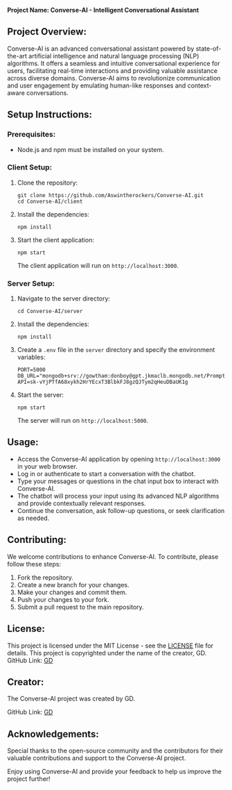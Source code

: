 **Project Name: Converse-AI - Intelligent Conversational Assistant**

## Project Overview:

Converse-AI is an advanced conversational assistant powered by state-of-the-art artificial intelligence and natural language processing (NLP) algorithms. It offers a seamless and intuitive conversational experience for users, facilitating real-time interactions and providing valuable assistance across diverse domains. Converse-AI aims to revolutionize communication and user engagement by emulating human-like responses and context-aware conversations.

## Setup Instructions:

### Prerequisites:

- Node.js and npm must be installed on your system.

### Client Setup:

1. Clone the repository:

   ```
   git clone https://github.com/Aswintherockers/Converse-AI.git
   cd Converse-AI/client
   ```

2. Install the dependencies:

   ```
   npm install
   ```

3. Start the client application:

   ```
   npm start
   ```

   The client application will run on `http://localhost:3000`.

### Server Setup:

1. Navigate to the server directory:

   ```
   cd Converse-AI/server
   ```

2. Install the dependencies:

   ```
   npm install
   ```

3. Create a `.env` file in the `server` directory and specify the environment variables:

   ```
   PORT=5000
   DB_URL="mongodb+srv://gowtham:donboy@gpt.jkmaclb.mongodb.net/Prompt"
   API=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
   ```

4. Start the server:

   ```
   npm start
   ```

   The server will run on `http://localhost:5000`.

## Usage:

- Access the Converse-AI application by opening `http://localhost:3000` in your web browser.
- Log in or authenticate to start a conversation with the chatbot.
- Type your messages or questions in the chat input box to interact with Converse-AI.
- The chatbot will process your input using its advanced NLP algorithms and provide contextually relevant responses.
- Continue the conversation, ask follow-up questions, or seek clarification as needed.

## Contributing:

We welcome contributions to enhance Converse-AI. To contribute, please follow these steps:

1. Fork the repository.
2. Create a new branch for your changes.
3. Make your changes and commit them.
4. Push your changes to your fork.
5. Submit a pull request to the main repository.

## License:

This project is licensed under the MIT License - see the [LICENSE](https://github.com/Aswintherockers/Converse-AI/blob/main/LICENSE) file for details.
This project is copyrighted under the name of the creator, GD.
GitHub Link: [GD](https://github.com/gowthamdharma22/converse-ai)

## Creator:

The Converse-AI project was created by GD.

GitHub Link: [GD](https://github.com/gowthamdharma22/converse-ai)

## Acknowledgements:

Special thanks to the open-source community and the contributors for their valuable contributions and support to the Converse-AI project.

Enjoy using Converse-AI and provide your feedback to help us improve the project further!


